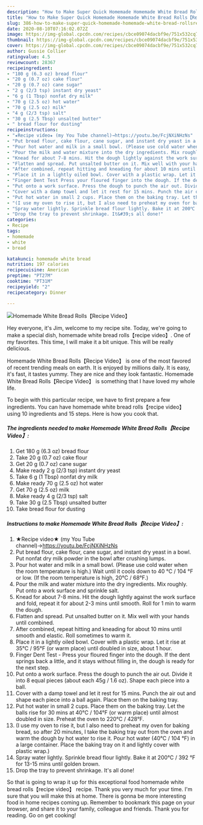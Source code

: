 ```yaml
---
description: "How to Make Super Quick Homemade Homemade White Bread Rolls【Recipe Video】"
title: "How to Make Super Quick Homemade Homemade White Bread Rolls【Recipe Video】"
slug: 386-how-to-make-super-quick-homemade-homemade-white-bread-rollsrecipe-video
date: 2020-08-10T07:16:02.072Z
image: https://img-global.cpcdn.com/recipes/cbce09074dacbf9e/751x532cq70/homemade-white-bread-rollsrecipe-video-recipe-main-photo.jpg
thumbnail: https://img-global.cpcdn.com/recipes/cbce09074dacbf9e/751x532cq70/homemade-white-bread-rollsrecipe-video-recipe-main-photo.jpg
cover: https://img-global.cpcdn.com/recipes/cbce09074dacbf9e/751x532cq70/homemade-white-bread-rollsrecipe-video-recipe-main-photo.jpg
author: Gussie Collier
ratingvalue: 4.5
reviewcount: 28367
recipeingredient:
- "180 g (6.3 oz) bread flour"
- "20 g (0.7 oz) cake flour"
- "20 g (0.7 oz) cane sugar"
- "2 g (2/3 tsp) instant dry yeast"
- "6 g (1 Tbsp) nonfat dry milk"
- "70 g (2.5 oz) hot water"
- "70 g (2.5 oz) milk"
- "4 g (2/3 tsp) salt"
- "30 g (2.5 Tbsp) unsalted butter"
- " bread flour for dusting"
recipeinstructions:
- "★Recipe video★ (my You Tube channel)→https://youtu.be/FcjNXiNHzNs"
- "Put bread flour, cake flour, cane sugar, and instant dry yeast in a bowl. Put nonfat dry milk powder in the bowl after crushing lumps."
- "Pour hot water and milk in a small bowl. (Please use cold water when the room temperature is high.) Wait until it cools down to 40 ℃ / 104 °F or low. (If the room temperature is high, 20°C / 68°F.)"
- "Pour the milk and water mixture into the dry ingredients. Mix roughly. Put onto a work surface and sprinkle salt."
- "Knead for about 7-8 mins. Hit the dough lightly against the work surface and fold, repeat it for about 2-3 mins until smooth. Roll for 1 min to warm the dough."
- "Flatten and spread. Put unsalted butter on it. Mix well with your hands until combined."
- "After combined, repeat hitting and kneading for about 10 mins until smooth and elastic. Roll sometimes to warm it."
- "Place it in a lightly oiled bowl. Cover with a plastic wrap. Let it rise at 35℃ / 95°F (or warm place) until doubled in size, about 1 hour."
- "Finger Dent Test Press your floured finger into the dough. If the dent springs back a little, and it stays without filling in, the dough is ready for the next step."
- "Put onto a work surface. Press the dough to punch the air out. Divide it into 8 equal pieces (about each 45g / 1.6 oz). Shape each piece into a ball."
- "Cover with a damp towel and let it rest for 15 mins. Punch the air out and shape each piece into a ball again. Place them on the baking tray."
- "Put hot water in small 2 cups. Place them on the baking tray. Let the balls rise for 30 mins at 40℃ / 104°F (or warm place) until almost doubled in size. Preheat the oven to 220℃ / 428°F."
- "(I use my oven to rise it, but I also need to preheat my oven for baking bread, so after 20 minutes, I take the baking tray out from the oven and warm the dough by hot water to rise it. Pour hot water (40℃ / 104 °F) in a large container. Place the baking tray on it and lightly cover with plastic wrap.)"
- "Spray water lightly. Sprinkle bread flour lightly. Bake it at 200℃ / 392 °F for 13-15 mins until golden brown."
- "Drop the tray to prevent shrinkage. It&#39;s all done!"
categories:
- Recipe
tags:
- homemade
- white
- bread

katakunci: homemade white bread 
nutrition: 197 calories
recipecuisine: American
preptime: "PT27M"
cooktime: "PT31M"
recipeyield: "2"
recipecategory: Dinner

---
```



![Homemade White Bread Rolls【Recipe Video】](https://img-global.cpcdn.com/recipes/cbce09074dacbf9e/751x532cq70/homemade-white-bread-rollsrecipe-video-recipe-main-photo.jpg)

Hey everyone, it's Jim, welcome to my recipe site. Today, we're going to make a special dish, homemade white bread rolls【recipe video】. One of my favorites. This time, I will make it a bit unique. This will be really delicious.



Homemade White Bread Rolls【Recipe Video】 is one of the most favored of recent trending meals on earth. It is enjoyed by millions daily. It is easy, it's fast, it tastes yummy. They are nice and they look fantastic. Homemade White Bread Rolls【Recipe Video】 is something that I have loved my whole life.


To begin with this particular recipe, we have to first prepare a few ingredients. You can have homemade white bread rolls【recipe video】 using 10 ingredients and 15 steps. Here is how you cook that.

<!--inarticleads1-->

##### The ingredients needed to make Homemade White Bread Rolls【Recipe Video】:

1. Get 180 g (6.3 oz) bread flour
1. Take 20 g (0.7 oz) cake flour
1. Get 20 g (0.7 oz) cane sugar
1. Make ready 2 g (2/3 tsp) instant dry yeast
1. Take 6 g (1 Tbsp) nonfat dry milk
1. Make ready 70 g (2.5 oz) hot water
1. Get 70 g (2.5 oz) milk
1. Make ready 4 g (2/3 tsp) salt
1. Take 30 g (2.5 Tbsp) unsalted butter
1. Take  bread flour for dusting




<!--inarticleads2-->

##### Instructions to make Homemade White Bread Rolls【Recipe Video】:

1. ★Recipe video★ (my You Tube channel)→https://youtu.be/FcjNXiNHzNs
1. Put bread flour, cake flour, cane sugar, and instant dry yeast in a bowl. Put nonfat dry milk powder in the bowl after crushing lumps.
1. Pour hot water and milk in a small bowl. (Please use cold water when the room temperature is high.) Wait until it cools down to 40 ℃ / 104 °F or low. (If the room temperature is high, 20°C / 68°F.)
1. Pour the milk and water mixture into the dry ingredients. Mix roughly. Put onto a work surface and sprinkle salt.
1. Knead for about 7-8 mins. Hit the dough lightly against the work surface and fold, repeat it for about 2-3 mins until smooth. Roll for 1 min to warm the dough.
1. Flatten and spread. Put unsalted butter on it. Mix well with your hands until combined.
1. After combined, repeat hitting and kneading for about 10 mins until smooth and elastic. Roll sometimes to warm it.
1. Place it in a lightly oiled bowl. Cover with a plastic wrap. Let it rise at 35℃ / 95°F (or warm place) until doubled in size, about 1 hour.
1. Finger Dent Test - Press your floured finger into the dough. If the dent springs back a little, and it stays without filling in, the dough is ready for the next step.
1. Put onto a work surface. Press the dough to punch the air out. Divide it into 8 equal pieces (about each 45g / 1.6 oz). Shape each piece into a ball.
1. Cover with a damp towel and let it rest for 15 mins. Punch the air out and shape each piece into a ball again. Place them on the baking tray.
1. Put hot water in small 2 cups. Place them on the baking tray. Let the balls rise for 30 mins at 40℃ / 104°F (or warm place) until almost doubled in size. Preheat the oven to 220℃ / 428°F.
1. (I use my oven to rise it, but I also need to preheat my oven for baking bread, so after 20 minutes, I take the baking tray out from the oven and warm the dough by hot water to rise it. Pour hot water (40℃ / 104 °F) in a large container. Place the baking tray on it and lightly cover with plastic wrap.)
1. Spray water lightly. Sprinkle bread flour lightly. Bake it at 200℃ / 392 °F for 13-15 mins until golden brown.
1. Drop the tray to prevent shrinkage. It&#39;s all done!




So that is going to wrap it up for this exceptional food homemade white bread rolls【recipe video】 recipe. Thank you very much for your time. I'm sure that you will make this at home. There is gonna be more interesting food in home recipes coming up. Remember to bookmark this page on your browser, and share it to your family, colleague and friends. Thank you for reading. Go on get cooking!

